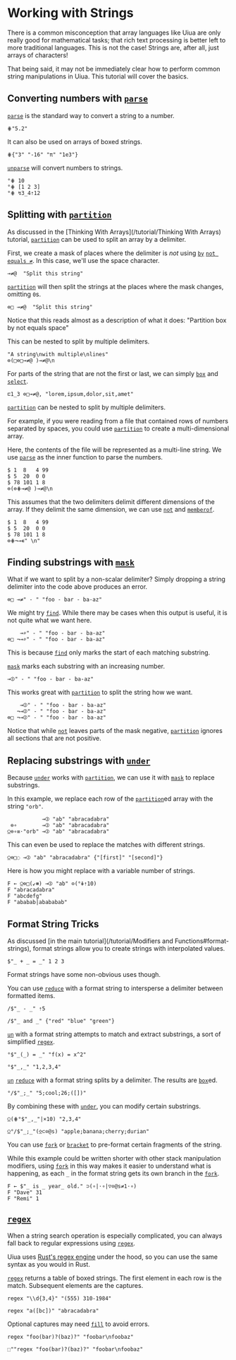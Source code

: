 # Working with Strings

There is a common misconception that array languages like Uiua are only really good for mathematical tasks; that rich text processing is better left to more traditional languages. This is not the case! Strings are, after all, just arrays of characters!

That being said, it may not be immediately clear how to perform common string manipulations in Uiua. This tutorial will cover the basics.

## Converting numbers with [`parse`]()

[`parse`]() is the standard way to convert a string to a number.
```uiua
⋕"5.2"
```
It can also be used on arrays of boxed strings.
```uiua
⋕{"3" "-16" "π" "1e3"}
```
[`un`]()[`parse`]() will convert numbers to strings.
```uiua
°⋕ 10
°⋕ [1 2 3]
°⋕ ↯3_4⇡12
```

## Splitting with [`partition`]()

As discussed in the [Thinking With Arrays](/tutorial/Thinking With Arrays) tutorial, [`partition`]() can be used to split an array by a delimiter.

First, we create a mask of places where the delimiter is *not* using [`by`]() [`not equals ≠`](). In this case, we'll use the space character.
```uiua
⊸≠@  "Split this string"
```
[`partition`]() will then split the strings at the places where the mask changes, omitting `0`s.
```uiua
⊜□ ⊸≠@  "Split this string"
```
Notice that this reads almost as a description of what it does: "Partition box by not equals space"

This can be nested to split by multiple delimiters.
```uiua
"A string\nwith multiple\nlines"
⊜(□⊜□⊸≠@ )⊸≠@\n
```

For parts of the string that are not the first or last, we can simply [`box`]() and [`select`]().
```uiua
⊏1_3 ⊜□⊸≠@, "lorem,ipsum,dolor,sit,amet"
```

[`partition`]() can be nested to split by multiple delimiters.

For example, if you were reading from a file that contained rows of numbers separated by spaces, you could use [`partition`]() to create a multi-dimensional array.

Here, the contents of the file will be represented as a multi-line string. We use [`parse`]() as the inner function to parse the numbers.

```uiua
$ 1  8   4 99
$ 5  20  0 0
$ 78 101 1 8
⊜(⊜⋕⊸≠@ )⊸≠@\n
```

This assumes that the two delimiters delimit different dimensions of the array. If they delimit the same dimension, we can use [`not`]() and [`memberof`]().
```uiua
$ 1  8   4 99
$ 5  20  0 0
$ 78 101 1 8
⊜⋕¬⊸∊" \n"
```

## Finding substrings with [`mask`]()

What if we want to split by a non-scalar delimiter? Simply dropping a string delimiter into the code above produces an error.
```uiua should fail
⊜□ ⊸≠" - " "foo - bar - ba-az"
```
We might try [`find`](). While there may be cases when this output is useful, it is not quite what we want here.
```uiua
    ⊸⌕" - " "foo - bar - ba-az"
⊜□ ¬⊸⌕" - " "foo - bar - ba-az"
```
This is because [`find`]() only marks the start of each matching substring.

[`mask`]() marks each substring with an increasing number.
```uiua
⊸⦷" - " "foo - bar - ba-az"
```
This works great with [`partition`]() to split the string how we want.
```uiua
    ⊸⦷" - " "foo - bar - ba-az"
   ¬⊸⦷" - " "foo - bar - ba-az"
⊜□ ¬⊸⦷" - " "foo - bar - ba-az"
```
Notice that while [`not`]() leaves parts of the mask negative, [`partition`]() ignores all sections that are not positive.

## Replacing substrings with [`under`]()

Because [`under`]() works with [`partition`](), we can use it with [`mask`]() to replace substrings.

In this example, we replace each row of the [`partition`]()ed array with the string `"orb"`.
```uiua
           ⊸⦷ "ab" "abracadabra"
 ⊜∘        ⊸⦷ "ab" "abracadabra"
⍜⊜∘≡⋅"orb" ⊸⦷ "ab" "abracadabra"
```
This can even be used to replace the matches with different strings.
```uiua
⍜⊜□◌ ⊸⦷ "ab" "abracadabra" {"[first]" "[second]"}
```
Here is how you might replace with a variable number of strings.
```uiua
F ← ⍜⊜□(↙⧻) ⊸⦷ "ab" ⊙(°⋕⇡10)
F "abracadabra"
F "abcdefg"
F "ababab|abababab"
```

## Format String Tricks

As discussed [in the main tutorial](/tutorial/Modifiers and Functions#format-strings), format strings allow you to create strings with interpolated values.

```uiua
$"_ + _ = _" 1 2 3
```

Format strings have some non-obvious uses though.

You can use [`reduce`]() with a format string to intersperse a delimiter between formatted items.

```uiua
/$"_ - _" ⇡5
```

```uiua
/$"_ and _" {"red" "blue" "green"}
```

[`un`]() with a format string attempts to match and extract substrings, a sort of simplified [`regex`]().

```uiua
°$"_(_) = _" "f(x) = x^2"
```

```uiua
°$"_,_" "1,2,3,4"
```

[`un`]() [`reduce`]() with a format string splits by a delimiter. The results are [`box`]()ed.

```uiua
°/$"_;_" "5;cool;26;([])"
```

By combining these with [`under`](), you can modify certain substrings.

```uiua
⍜(⋕°$"_,_"|×10) "2,3,4"
```

```uiua
⍜°/$"_;_"(⍚⊂⊙@s) "apple;banana;cherry;durian"
```

You can use [`fork`]() or [`bracket`]() to pre-format certain fragments of the string.

While this example could be written shorter with other stack manipulation modifiers, using [`fork`]() in this way makes it easier to understand what is happening, as each `_` in the format string gets its own branch in the [`fork`]().

```uiua
F ← $"_ is _ year_ old." ⊃(∘|⋅∘|▽⊙@s≠1⋅∘)
F "Dave" 31
F "Remi" 1
```

## [`regex`]()

When a string search operation is especially complicated, you can always fall back to regular expressions using [`regex`]().

Uiua uses [Rust's regex engine](https://docs.rs/regex) under the hood, so you can use the same syntax as you would in Rust.

[`regex`]() returns a table of boxed strings. The first element in each row is the match. Subsequent elements are the captures.
```uiua
regex "\\d{3,4}" "(555) 310-1984"
```
```uiua
regex "a([bc])" "abracadabra"
```
Optional captures may need [`fill`]() to avoid errors.
```uiua should fail
regex "foo(bar)?(baz)?" "foobar\nfoobaz"
```
```uiua
⬚""regex "foo(bar)?(baz)?" "foobar\nfoobaz"
```